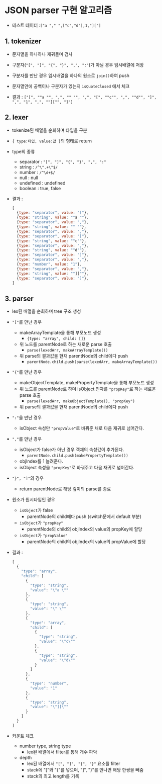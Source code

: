 # JSON parser 구현 알고리즘

- 테스트 데이터 :`["a "," ",["c","d"],1,"]["]`

## 1. tokenizer

- 문자열을 하나하나 재귀돌며 검사

- 구분자(`"[", "]", "{", "}", ",", ":"`)가 아닐 경우 임시배열에 저장

- 구분자를 만난 경우 임시배열을 하나의 원소로 `join()`하여 push

- 문자열안에 공백이나 구분자가 있는지 `isQuoteClosed` 에서 체크

- 결과 : `["[", ""a "", ",", "" "", ",", "[", ""c"", ",", ""d"", "]", ",", "1", ",", ""]["", "]"]`

## 2. lexer

- tokenize된 배열을 순회하며 타입을 구분 

- `{ type:타입, value:값 }`의 형태로 return

- type의 종류
  
  - separator : `"[", "]", "{", "}", ",", ":"`
  - string : `/^\".+\"$/`
  - number : `/^\d+$/`
  - null : null
  - undefined : undefined
  - boolean : true, false

- 결과 : 

  ```js
  [
    {type: "separator", value: "["},
    {type: "string", value: ""a ""},
    {type: "separator", value: ","},
    {type: "string", value: "" ""},
    {type: "separator", value: ","},
    {type: "separator", value: "["},
    {type: "string", value: ""c""},
    {type: "separator", value: ","},
    {type: "string", value: ""d""},
    {type: "separator", value: "]"},
    {type: "separator", value: ","},
    {type: "number", value: "1"},
    {type: "separator", value: ","},
    {type: "string", value: ""][""},
    {type: "separator", value: "]"},
  ]
  ```

## 3. parser

- lex된 배열을 순회하며 tree 구조 생성

- `"["`를 만난 경우 
  - makeArrayTemplate을 통해 부모노드 생성
    - `{type: "array", child: []}`
  - 위 노드를 parentNode로 하는 새로운 parse 호출
    - `parse(lexedArr, makeArrayTemplate())`
  - 위 parse의 결과값을 현재 parentNode의 child에다 push
    - `parentNode.child.push(parse(lexedArr, makeArrayTemplate())`

- `"{"`를 만난 경우
  - makeObjectTemplate, makePropertyTemplate을 통해 부모노드 생성
  - 위 노드를 parentNode로 하며 isObject 인자를 `"propKey"`로 하는 새로운 parse 호출
    - `parse(lexedArr, makeObjectTemplate(), "propKey")`
  - 위 parse의 결과값을 현재 parentNode의 child에다 push

- `":"`을 만난 경우
  - isObject 속성만 `"propValue"`로 바꿔준 채로 다음 재귀로 넘어간다.

- `","`를 만난 경우
  - isObject가 false가 아닌 경우 객체의 속성값이 추가된다.
    - `parentNode.child.push(makePropertyTemplate())`
  - objIndex를 1 늘려준다.
  - isObject 속성을 `"propKey"`로 바꿔주고 다음 재귀로 넘어간다.

- `"}", "]"`의 경우
  - return parentNode로 해당 깊이의 parse를 종료

- 원소가 원시타입인 경우
  - `isObject`가 false
    - parentNode의 child에다 push (switch문에서 default 부분)
  - `isObject`가 `"propKey"`
    - parentNode의 child의 objIndex의 value의 propKey에 할당
  - `isObject`가 `"propValue"`
    - parentNode의 child의 objIndex의 value의 propValue에 할당

- 결과 : 
    ```js
    [
      {
        "type": "array",
        "child": [
          {
            "type": "string",
            "value": "\"a \""
          },
          {
            "type": "string",
            "value": "\" \""
          },
          {
            "type": "array",
            "child": [
              {
                "type": "string",
                "value": "\"c\""
              },
              {
                "type": "string",
                "value": "\"d\""
              }
            ]
          },
          {
            "type": "number",
            "value": "1"
          },
          {
            "type": "string",
            "value": "\"][\""
          }
        ]
      }
    ]
    ```

- 카운트 체크
  - number type, string type
    - lex된 배열에서 filter를 통해 개수 파악
  - depth
    - lex된 배열에서 `"[", "]", "{", "}"` 요소를 filter
    - stack에 "["와 "{"를 넣으며, "]", "}"를 만나면 해당 한쌍을 빼줌
    - stack의 최고 length를 기록